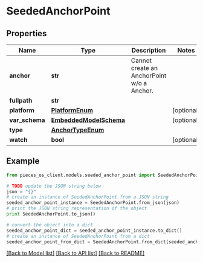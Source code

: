 # SeededAnchorPoint


## Properties
Name | Type | Description | Notes
------------ | ------------- | ------------- | -------------
**anchor** | **str** | Cannot create an AnchorPoint w/o a Anchor. | 
**fullpath** | **str** |  | 
**platform** | [**PlatformEnum**](PlatformEnum.md) |  | [optional] 
**var_schema** | [**EmbeddedModelSchema**](EmbeddedModelSchema.md) |  | [optional] 
**type** | [**AnchorTypeEnum**](AnchorTypeEnum.md) |  | 
**watch** | **bool** |  | [optional] 

## Example

```python
from pieces_os_client.models.seeded_anchor_point import SeededAnchorPoint

# TODO update the JSON string below
json = "{}"
# create an instance of SeededAnchorPoint from a JSON string
seeded_anchor_point_instance = SeededAnchorPoint.from_json(json)
# print the JSON string representation of the object
print SeededAnchorPoint.to_json()

# convert the object into a dict
seeded_anchor_point_dict = seeded_anchor_point_instance.to_dict()
# create an instance of SeededAnchorPoint from a dict
seeded_anchor_point_from_dict = SeededAnchorPoint.from_dict(seeded_anchor_point_dict)
```
[[Back to Model list]](../README.md#documentation-for-models) [[Back to API list]](../README.md#documentation-for-api-endpoints) [[Back to README]](../README.md)


